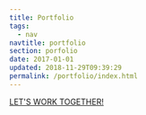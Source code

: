 ```yaml
---
title: Portfolio
tags:
  - nav
navtitle: portfolio
section: porfolio
date: 2017-01-01
updated: 2018-11-29T09:39:29
permalink: /portfolio/index.html
---
```




[LET'S WORK TOGETHER!](/contact)